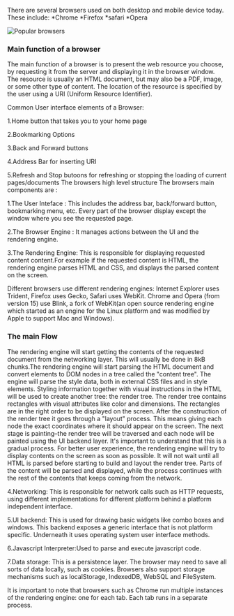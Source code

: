 There are several browsers used on both desktop and mobile device today. These include: *Chrome *Firefox *safari *Opera

![Popular browsers](http://markmwaura.github.io/images/browsers.jpg)

### Main function of a browser
The main function of a browser is to present the web resource you choose, by requesting it from the server and displaying it in the browser window. The resource is usually an HTML document, but may also be a PDF, image, or some other type of content. The location of the resource is specified by the user using a URI (Uniform Resource Identifier).

Common User interface elements of a Browser:

1.Home button that takes you to your home page

2.Bookmarking Options

3.Back and Forward buttons

4.Address Bar for inserting URI

5.Refresh and Stop butoons for refreshing or stopping the loading of current pages/documents
The browsers high level structure The browsers main components are :

1.The User Inteface : This includes the address bar, back/forward button, bookmarking menu, etc. Every part of the browser display except the window where you see the requested page.

2.The Browser Engine : It manages actions between the UI and the rendering engine.

3.The Rendering Engine: This is responsible for displaying requested content content.For example if the requested content is HTML, the rendering engine parses HTML and CSS, and displays the parsed content on the screen.

Different browsers use different rendering engines: Internet Explorer uses Trident, Firefox uses Gecko, Safari uses WebKit. Chrome and Opera (from version 15) use Blink, a fork of WebKit(an open source rendering engine which started as an engine for the Linux platform and was modified by Apple to support Mac and Windows).

### The main Flow

The rendering engine will start getting the contents of the requested document from the networking layer. This will usually be done in 8kB chunks.The rendering engine will start parsing the HTML document and convert elements to DOM nodes in a tree called the "content tree". The engine will parse the style data, both in external CSS files and in style elements. Styling information together with visual instructions in the HTML will be used to create another tree: the render tree.
The render tree contains rectangles with visual attributes like color and dimensions. The rectangles are in the right order to be displayed on the screen.
After the construction of the render tree it goes through a "layout" process. This means giving each node the exact coordinates where it should appear on the screen. The next stage is painting–the render tree will be traversed and each node will be painted using the UI backend layer.
It's important to understand that this is a gradual process. For better user experience, the rendering engine will try to display contents on the screen as soon as possible. It will not wait until all HTML is parsed before starting to build and layout the render tree. Parts of the content will be parsed and displayed, while the process continues with the rest of the contents that keeps coming from the network.


4.Networking: This is responsible for network calls such as HTTP requests, using different implementations for different platform behind a platform independent interface.


5.UI backend: This is used for drawing basic widgets like combo boxes and windows. This backend exposes a generic interface that is not platform specific. Underneath it uses operating system user interface methods.


6.Javascript Interpreter:Used to parse and execute javascript code.


7.Data storage: This is a persistence layer. The browser may need to save all sorts of data locally, such as cookies. Browsers also support storage mechanisms such as localStorage, IndexedDB, WebSQL and FileSystem.

It is important to note that browsers such as Chrome run multiple instances of the rendering engine: one for each tab. Each tab runs in a separate process. 